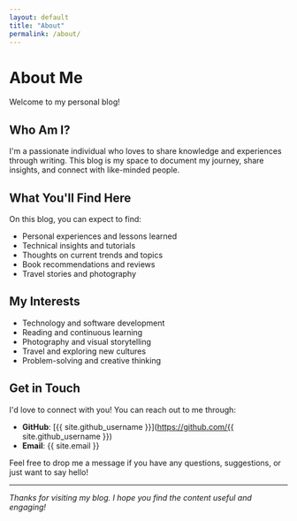 ```yaml
---
layout: default
title: "About"
permalink: /about/
---
```


# About Me

Welcome to my personal blog! 

## Who Am I?

I'm a passionate individual who loves to share knowledge and experiences through writing. This blog is my space to document my journey, share insights, and connect with like-minded people.

## What You'll Find Here

On this blog, you can expect to find:

- Personal experiences and lessons learned
- Technical insights and tutorials
- Thoughts on current trends and topics
- Book recommendations and reviews
- Travel stories and photography

## My Interests

- Technology and software development
- Reading and continuous learning
- Photography and visual storytelling
- Travel and exploring new cultures
- Problem-solving and creative thinking

## Get in Touch

I'd love to connect with you! You can reach out to me through:

- **GitHub**: [{{ site.github_username }}](https://github.com/{{ site.github_username }})
- **Email**: {{ site.email }}

Feel free to drop me a message if you have any questions, suggestions, or just want to say hello!

---

*Thanks for visiting my blog. I hope you find the content useful and engaging!*